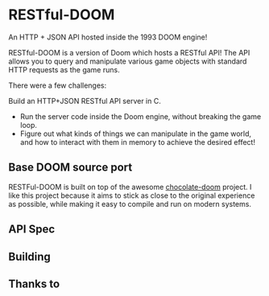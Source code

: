 # RESTful-DOOM

An HTTP + JSON API hosted inside the 1993 DOOM engine!

RESTful-DOOM is a version of Doom which hosts a RESTful API! The API allows you to query and manipulate various game objects with standard HTTP requests as the game runs.

There were a few challenges:

Build an HTTP+JSON RESTful API server in C.
- Run the server code inside the Doom engine, without breaking the game loop.
- Figure out what kinds of things we can manipulate in the game world, and how to interact with them in memory to achieve the desired effect!

## Base DOOM source port
RESTFul-DOOM is built on top of the awesome [chocolate-doom](https://github.com/chocolate-doom/chocolate-doom) project. I like this project because it aims to stick as close to the original experience as possible, while making it easy to compile and run on modern systems.

## API Spec

## Building



## Thanks to

